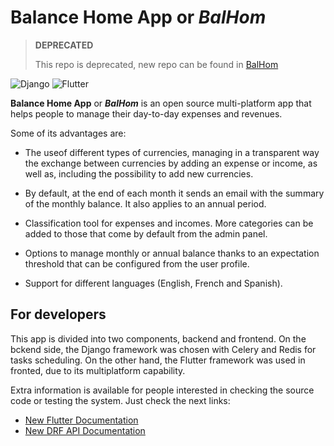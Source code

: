 # Balance Home App or *BalHom*

> **DEPRECATED**
> 
> This repo is deprecated, new repo can be found in [BalHom](https://github.com/balhom)

![Django](https://img.shields.io/badge/django-7B9D4B?style=for-the-badge&logo=django&logoColor=ffdd54)
![Flutter](https://img.shields.io/badge/Flutter-%2302569B.svg?style=for-the-badge&logo=Flutter&logoColor=white)

**Balance Home App** or ***BalHom*** is an open source multi-platform app that helps people to manage their day-to-day expenses and revenues.

Some of its advantages are:

* The useof different types of currencies, managing in a transparent way the exchange between currencies by adding an expense or income, as well as, including the possibility to add new currencies.

* By default, at the end of each month it sends an email with the summary of the monthly balance. It also applies to an annual period.

* Classification tool for expenses and incomes. More categories can be added to those that come by default from the admin panel.

* Options to manage monthly or annual balance thanks to an expectation threshold that can be configured from the user profile.

* Support for different languages (English, French and Spanish).

## For developers

This app is divided into two components, backend and frontend. On the bckend side, the Django framework was chosen with Celery and Redis for tasks scheduling. On the other hand, the Flutter framework was used in fronted, due to its multiplatform capability.

Extra information is available for people interested in checking the source code or testing the system. Just check the next links:

* [New Flutter Documentation](https://github.com/balhom/balhom-flutter-ui)
* [New DRF API Documentation](https://github.com/balhom/balhom-djangorest-api)
